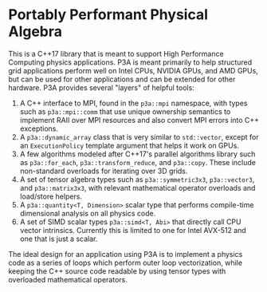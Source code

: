 Portably Performant Physical Algebra
====================================

This is a C++17 library that is meant to support High Performance Computing physics applications.
P3A is meant primarily to help structured grid applications perform well on Intel CPUs, NVIDIA GPUs, and AMD GPUs, but can be used for other applications and can be extended for other hardware.
P3A provides several "layers" of helpful tools:

1. A C++ interface to MPI, found in the `p3a::mpi` namespace, with types such as `p3a::mpi::comm` that use unique ownership semantics to implement RAII over MPI resources and also convert MPI errors into C++ exceptions.
2. A `p3a::dynamic_array` class that is very similar to `std::vector`, except for an `ExecutionPolicy` template argument that helps it work on GPUs.
3. A few algorithms modeled after C++17's parallel algorithms library such as `p3a::for_each`, `p3a::transform_reduce`, and `p3a::copy`. These include non-standard overloads for iterating over 3D grids.
4. A set of tensor algebra types such as `p3a::symmetric3x3`, `p3a::vector3`, and `p3a::matrix3x3`, with relevant mathematical operator overloads and load/store helpers.
5. A `p3a::quantity<T, Dimension>` scalar type that performs compile-time dimensional analysis on all physics code.
6. A set of SIMD scalar types `p3a::simd<T, Abi>` that directly call CPU vector intrinsics. Currently this is limited to one for Intel AVX-512 and one that is just a scalar.

The ideal design for an application using P3A is to implement a physics code as a series of loops which perform outer loop vectorization, while keeping the C++ source code readable by using tensor types with overloaded mathematical operators.
